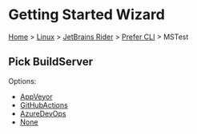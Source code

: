 # Getting Started Wizard

[Home](/docs/wiz/readme.md) > [Linux](Linux.md) > [JetBrains Rider](Linux_Rider.md) > [Prefer CLI](Linux_Rider_Cli.md) > MSTest

## Pick BuildServer

Options:
 * [AppVeyor](Linux_Rider_Cli_MSTest_AppVeyor.md)
 * [GitHubActions](Linux_Rider_Cli_MSTest_GitHubActions.md)
 * [AzureDevOps](Linux_Rider_Cli_MSTest_AzureDevOps.md)
 * [None](Linux_Rider_Cli_MSTest_None.md)
